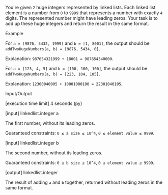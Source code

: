 You're given `2` huge integers represented by linked lists. Each linked list element is a number from `0` to `9999` that represents a number with exactly `4` digits. The represented number might have leading zeros. Your task is to add up these huge integers and return the result in the same format.

Example

For `a = [9876, 5432, 1999]` and `b = [1, 8001]`, the output should be
`addTwoHugeNumbers(a, b) = [9876, 5434, 0]`.

Explanation: `987654321999 + 18001 = 987654340000`.

For `a = [123, 4, 5]` and `b = [100, 100, 100]`, the output should be
`addTwoHugeNumbers(a, b) = [223, 104, 105]`.

Explanation: `12300040005 + 10001000100 = 22301040105`.

Input/Output

[execution time limit] 4 seconds (py)

[input] linkedlist.integer a

The first number, without its leading zeros.

Guaranteed constraints:
`0 ≤ a size ≤ 10^4`,
`0 ≤ element value ≤ 9999`.

[input] linkedlist.integer b

The second number, without its leading zeros.

Guaranteed constraints:
`0 ≤ b size ≤ 10^4`,
`0 ≤ element value ≤ 9999`.

[output] linkedlist.integer

The result of adding `a` and `b` together, returned without leading zeros in the same format.
